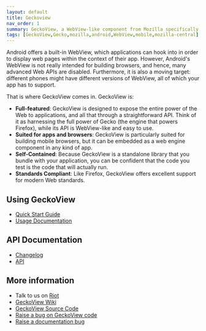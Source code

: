 ```yaml
---
layout: default
title: Geckoview
nav_order: 1
summary: GeckoView, a WebView-like component from Mozilla specifically designed for building Android browsers.
tags: [GeckoView,Gecko,mozilla,android,WebView,mobile,mozilla-central]
---
```


Android offers a built-in WebView, which applications can hook into in order to display web pages within the context of their app. However, Android's WebView is not really intended for building browsers, and hence, many advanced Web APIs are disabled. Furthermore, it is also a moving target: different phones might have different versions of WebView, all of which your app has to support.

That is where GeckoView comes in. GeckoView is:

- **Full-featured**: GeckoView is designed to expose the entire power of the Web to applications, and all that through a straightforward API. Think of it as harnessing the full power of Gecko (the engine that powers Firefox), while its API is WebView-like and easy to use.
- **Suited for apps and browsers**: GeckoView is particularly suited for building mobile browsers, but it can be embedded as a web engine component in any kind of app.
- **Self-Contained**: Because GeckoView is a standalone library that you bundle with your application, you can be confident that the code you test is the code that will actually run.
- **Standards Compliant**: Like Firefox, GeckoView offers excellent support for modern Web standards.

## Using GeckoView

* [Quick Start Guide](https://firefox-source-docs.mozilla.org/mobile/android/geckoview/consumer/docs/geckoview-quick-start.html)
* [Usage Documentation](https://firefox-source-docs.mozilla.org/mobile/android/geckoview/consumer/docs/index.html)

## API Documentation

* [Changelog](javadoc/mozilla-central/org/mozilla/geckoview/doc-files/CHANGELOG)
* [API](javadoc/mozilla-central/index.html)

## More information
* Talk to us on [Riot](https://chat.mozilla.org/#/room/#geckoview:mozilla.org)
* [GeckoView Wiki][1]
* [GeckoView Source Code][2]
* [Raise a bug on GeckoView code][3]
* [Raise a documentation bug][4]

[1]:https://wiki.mozilla.org/Mobile/GeckoView
[2]:https://searchfox.org/mozilla-central/source/mobile/android/geckoview
[3]:https://bugzilla.mozilla.org/enter_bug.cgi?product=GeckoView
[4]:https://github.com/mozilla/geckoview/issues
